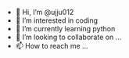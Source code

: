 - 👋 Hi, I’m @ujju012
- 👀 I’m interested in coding
- 🌱 I’m currently learning python
- 💞️ I’m looking to collaborate on ...
- 📫 How to reach me ...

<!---
ujju012/ujju012 is a ✨ special ✨ repository because its `README.md` (this file) appears on your GitHub profile.
You can click the Preview link to take a look at your changes.
--->

